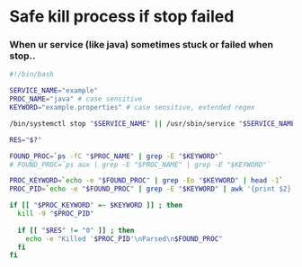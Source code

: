 # Safe kill process if stop failed

### When ur service (like java) sometimes stuck or failed when stop..

```bash
#!/bin/bash

SERVICE_NAME="example"
PROC_NAME="java" # case sensitive
KEYWORD="example.properties" # case sensitive, extended regex

/bin/systemctl stop "$SERVICE_NAME" || /usr/sbin/service "$SERVICE_NAME" stop

RES="$?"

FOUND_PROC=`ps -fC "$PROC_NAME" | grep -E "$KEYWORD"`
# FOUND_PROC=`ps aux | grep -E "$PROC_NAME" | grep -E "$KEYWORD"`

PROC_KEYWORD=`echo -e "$FOUND_PROC" | grep -Eo "$KEYWORD" | head -1`
PROC_PID=`echo -e "$FOUND_PROC" | grep -E "$KEYWORD" | awk '{print $2}'`

if [[ "$PROC_KEYWORD" =~ $KEYWORD ]] ; then
  kill -9 "$PROC_PID"
  
  if [[ "$RES" != "0" ]] ; then
    echo -e "Killed '$PROC_PID'\nParsed\n$FOUND_PROC"
  fi
fi
```
